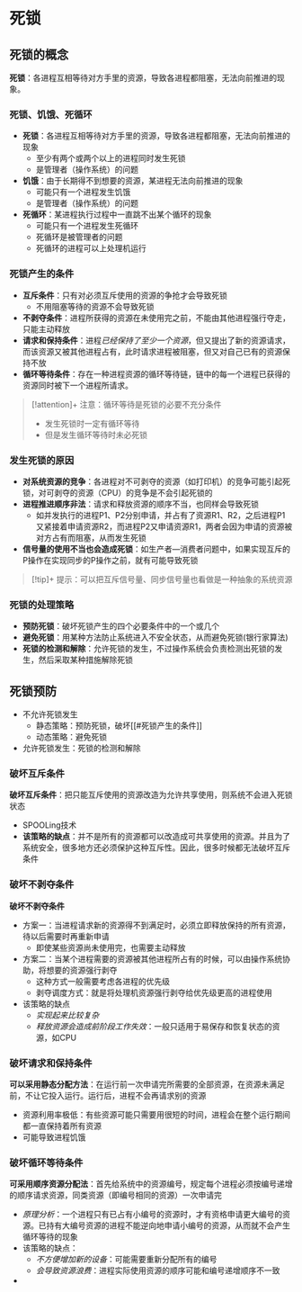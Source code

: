# 死锁

## 死锁的概念

**死锁**：各进程互相等待对方手里的资源，导致各进程都阻塞，无法向前推进的现象。


### 死锁、饥饿、死循环

- **死锁**：各进程互相等待对方手里的资源，导致各进程都阻塞，无法向前推进的现象
	- 至少有两个或两个以上的进程同时发生死锁
	- 是管理者（操作系统）的问题
- **饥饿**：由于长期得不到想要的资源，某进程无法向前推进的现象
	- 可能只有一个进程发生饥饿
	- 是管理者（操作系统）的问题
- **死循环**：某进程执行过程中一直跳不出某个循环的现象
	- 可能只有一个进程发生死循环
	- 死循环是被管理者的问题
	- 死循环的进程可以上处理机运行

### 死锁产生的条件

- **互斥条件**：只有对必须互斥使用的资源的争抢才会导致死锁
	- 不用阻塞等待的资源不会导致死锁
- **不剥夺条件**：进程所获得的资源在未使用完之前，不能由其他进程强行夺走，只能主动释放
- **请求和保持条件**：进程*已经保持了至少一个资源*，但又提出了新的资源请求，而该资源又被其他进程占有，此时请求进程被阻塞，但又对自己已有的资源保持不放
- **循环等待条件**：存在一种进程资源的循环等待链，链中的每一个进程已获得的资源同时被下一个进程所请求。


>[!attention]+  注意：循环等待是死锁的必要不充分条件
>- 发生死锁时一定有循环等待
>- 但是发生循环等待时未必死锁

### 发生死锁的原因

- **对系统资源的竞争**：各进程对不可剥夺的资源（如打印机）的竞争可能引起死锁，对可剥夺的资源（CPU）的竞争是不会引起死锁的
- **进程推进顺序非法**：请求和释放资源的顺序不当，也同样会导致死锁
	- 如并发执行的进程P1、P2分别申请，并占有了资源R1、R2，之后进程P1又紧接着申请资源R2，而进程P2又申请资源R1，两者会因为申请的资源被对方占有而阻塞，从而发生死锁
- **信号量的使用不当也会造成死锁**：如生产者—消费者问题中，如果实现互斥的P操作在实现同步的P操作之前，就有可能导致死锁

>[!tip]+  提示：可以把互斥信号量、同步信号量也看做是一种抽象的系统资源

### 死锁的处理策略

- **预防死锁**：破坏死锁产生的四个必要条件中的一个或几个
- **避免死锁**：用某种方法防止系统进入不安全状态，从而避免死锁(银行家算法)
- **死锁的检测和解除**：允许死锁的发生，不过操作系统会负责检测出死锁的发生，然后采取某种措施解除死锁

## 死锁预防

- 不允许死锁发生
	- 静态策略：预防死锁，破坏[[#死锁产生的条件]]
	- 动态策略：避免死锁
- 允许死锁发生：死锁的检测和解除

### 破坏互斥条件

**破坏互斥条件**：把只能互斥使用的资源改造为允许共享使用，则系统不会进入死锁状态
- SPOOLing技术
- **该策略的缺点**：并不是所有的资源都可以改造成可共享使用的资源。并且为了系统安全，很多地方还必须保护这种互斥性。因此，很多时候都无法破坏互斥条件

### 破坏不剥夺条件

**破坏不剥夺条件**
- 方案一：当进程请求新的资源得不到满足时，必须立即释放保持的所有资源，待以后需要时再重新申请
	- 即使某些资源尚未使用完，也需要主动释放
- 方案二：当某个进程需要的资源被其他进程所占有的时候，可以由操作系统协助，将想要的资源强行剥夺
	- 这种方式一般需要考虑各进程的优先级
	- 剥夺调度方式：就是将处理机资源强行剥夺给优先级更高的进程使用
- 该策略的缺点
	- *实现起来比较复杂*
	- *释放资源会造成前阶段工作失效*：一般只适用于易保存和恢复状态的资源，如CPU


### 破坏请求和保持条件

**可以采用静态分配方法**：在运行前一次申请完所需要的全部资源，在资源未满足前，不让它投入运行。运行后，进程不会再请求别的资源
- 资源利用率极低：有些资源可能只需要用很短的时间，进程会在整个运行期间都一直保持着所有资源
- 可能导致进程饥饿

### 破坏循环等待条件

**可采用顺序资源分配法**：首先给系统中的资源编号，规定每个进程必须按编号递增的顺序请求资源，同类资源（即编号相同的资源）一次申请完
- *原理分析*：一个进程只有已占有小编号的资源时，才有资格申请更大编号的资源。已持有大编号资源的进程不能逆向地申请小编号的资源，从而就不会产生循环等待的现象
- 该策略的缺点：
	- *不方便增加新的设备*：可能需要重新分配所有的编号
	- *会导致资源浪费*：进程实际使用资源的顺序可能和编号递增顺序不一致
- 